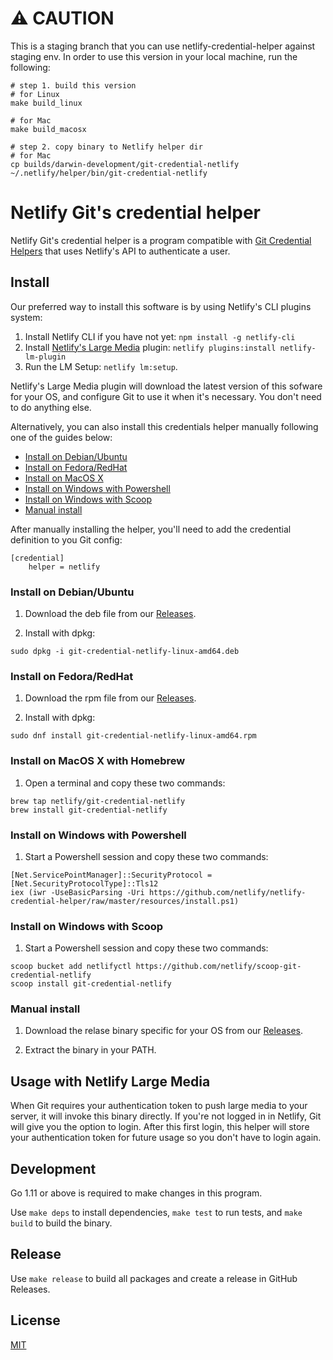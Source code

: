 # ⚠ CAUTION

This is a staging branch that you can use netlify-credential-helper against staging env.
In order to use this version in your local machine, run the following:

```
# step 1. build this version
# for Linux
make build_linux

# for Mac
make build_macosx

# step 2. copy binary to Netlify helper dir
# for Mac
cp builds/darwin-development/git-credential-netlify ~/.netlify/helper/bin/git-credential-netlify
```

# Netlify Git's credential helper

Netlify Git's credential helper is a program compatible with [Git Credential Helpers](https://git-scm.com/docs/gitcredentials)
that uses Netlify's API to authenticate a user.

## Install

Our preferred way to install this software is by using Netlify's CLI plugins system:

1. Install Netlify CLI if you have not yet: `npm install -g netlify-cli`
2. Install [Netlify's Large Media](https://github.com/netlify/netlify-lm-plugin) plugin: `netlify plugins:install netlify-lm-plugin`
3. Run the LM Setup: `netlify lm:setup`.

Netlify's Large Media plugin will download the latest version of this sofware 
for your OS, and configure Git to use it when it's necessary. You don't need to
do anything else.

Alternatively, you can also install this credentials helper manually following one of the guides below:

- [Install on Debian/Ubuntu](#install-on-debianubuntu)
- [Install on Fedora/RedHat](#install-on-fedoraredhat)
- [Install on MacOS X](#install-on-macos-x-with-homebrew)
- [Install on Windows with Powershell](#install-on-windows-with-powershell)
- [Install on Windows with Scoop](#install-on-windows-with-scoop)
- [Manual install](#manual-install)

After manually installing the helper, you'll need to add the credential definition to you Git config:

```
[credential]
	helper = netlify
```

### Install on Debian/Ubuntu

1. Download the deb file from our [Releases]("https://github.com/netlify/netlify-credential-helper/releases").

2. Install with dpkg:

```
sudo dpkg -i git-credential-netlify-linux-amd64.deb
```

### Install on Fedora/RedHat

1. Download the rpm file from our [Releases]("https://github.com/netlify/netlify-credential-helper/releases").

2. Install with dpkg:

```
sudo dnf install git-credential-netlify-linux-amd64.rpm
```

### Install on MacOS X with Homebrew

1. Open a terminal and copy these two commands:

```
brew tap netlify/git-credential-netlify
brew install git-credential-netlify
```

### Install on Windows with Powershell

1. Start a Powershell session and copy these two commands:

```
[Net.ServicePointManager]::SecurityProtocol = [Net.SecurityProtocolType]::Tls12
iex (iwr -UseBasicParsing -Uri https://github.com/netlify/netlify-credential-helper/raw/master/resources/install.ps1)
```

### Install on Windows with Scoop

1. Start a Powershell session and copy these two commands:

```
scoop bucket add netlifyctl https://github.com/netlify/scoop-git-credential-netlify
scoop install git-credential-netlify
```

### Manual install

1. Download the relase binary specific for your OS from our [Releases]("https://github.com/netlify/netlify-credential-helper/releases").

2. Extract the binary in your PATH.

## Usage with Netlify Large Media

When Git requires your authentication token to push large media to your server, it will invoke this binary directly.
If you're not logged in in Netlify, Git will give you the option to login. After this first login, this helper will
store your authentication token for future usage so you don't have to login again.

## Development

Go 1.11 or above is required to make changes in this program.

Use `make deps` to install dependencies, `make test` to run tests, and `make build` to build the binary.

## Release

Use `make release` to build all packages and create a release in GitHub Releases.

## License

[MIT](./LICENSE)
